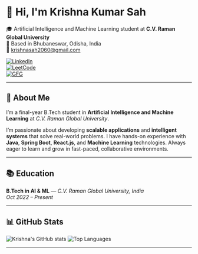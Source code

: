 # 👋 Hi, I'm Krishna Kumar Sah

🎓 Artificial Intelligence and Machine Learning student at **C.V. Raman Global University**  
📍 Based in Bhubaneswar, Odisha, India  
📧 krishnasah2060@gmail.com

[![LinkedIn](https://img.shields.io/badge/LinkedIn-blue?logo=linkedin&style=for-the-badge)](https://www.linkedin.com/in/krishnasah2060)  
[![LeetCode](https://img.shields.io/badge/LeetCode-FFA116?logo=leetcode&style=for-the-badge)](https://leetcode.com/u/krishnasah2060/)  
[![GFG](https://img.shields.io/badge/GeeksforGeeks-0F9D58?logo=geeksforgeeks&style=for-the-badge)](https://www.geeksforgeeks.org/user/krishnasah2060/)

---

## 🚀 About Me

I’m a final-year B.Tech student in **Artificial Intelligence and Machine Learning** at *C.V. Raman Global University*.

I’m passionate about developing **scalable applications** and **intelligent systems** that solve real-world problems. I have hands-on experience with **Java**, **Spring Boot**, **React.js**, and **Machine Learning** technologies. Always eager to learn and grow in fast-paced, collaborative environments.

---

## 📚 Education

**B.Tech in AI & ML** — *C.V. Raman Global University, India*  
_Oct 2022 – Present_

---


## 📊 GitHub Stats

![Krishna's GitHub stats](https://github-readme-stats.vercel.app/api?username=krishnasah2060&show_icons=true&theme=react)
![Top Languages](https://github-readme-stats.vercel.app/api/top-langs/?username=krishnasah2060&layout=compact&theme=react)

---
